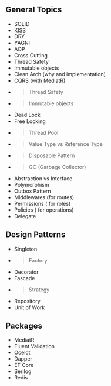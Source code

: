 ## General Topics

- SOLID
- KISS
- DRY
- YAGNI
- AOP
- Cross Cutting
- Thread Safety
- Immutable objects
- Clean Arch (why and implementation)
- CQRS (with MediatR)
- > Thread Safety
- > Immutable objects
- Dead Lock
- Free Locking
- > Thread Pool
- > Value Type vs Reference Type
- > Disposable Pattern
- > GC (Garbage Collector)
- Abstraction vs Interface
- Polymorphism
- Outbox Pattern
- Middlewares (for routes)
- Permissions ( for roles)
- Policies ( for operations)
- Delegate

## Design Patterns

- Singleton
- > Factory
- Decorator
- Fascade
- > Strategy
- Repository
- Unit of Work

## Packages

- MediatR
- Fluent Validation
- Ocelot
- Dapper
- EF Core
- Serilog
- Redis
